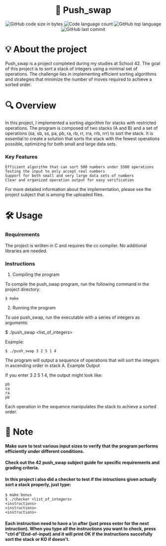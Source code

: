 <h1 align="center"> 
  🔄 Push_swap 
</h1> 

<p align="center"> 
  <img alt="GitHub code size in bytes" src="https://img.shields.io/github/languages/code-size/jose5556/push_swap?color=lightblue" /> 
  <img alt="Code language count" src="https://img.shields.io/github/languages/count/jose5556/push_swap?color=yellow" /> 
  <img alt="GitHub top language" src="https://img.shields.io/github/languages/top/jose5556/push_swap?color=blue" /> 
  <img alt="GitHub last commit" src="https://img.shields.io/github/last-commit/jose5556/push_swap?color=green" /> 
</p>

# 💡 About the project

Push_swap is a project completed during my studies at School 42. 
The goal of this project is to sort a stack of integers using a minimal set of operations. 
The challenge lies in implementing efficient sorting algorithms and strategies that minimize the number of moves required to achieve a sorted order.

# 🔍 Overview

In this project, I implemented a sorting algorithm for stacks with restricted operations. 
The program is composed of two stacks (A and B) and a set of operations 
(sa, sb, ss, pa, pb, ra, rb, rr, rra, rrb, rrr) to sort the stack. 
It is essential to create a solution that sorts the stack with the fewest operations possible, 
optimizing for both small and large data sets.

### Key Features

    Efficient algorithm that can sort 500 numbers under 5500 operations
    Testing the input to only accept real numbers
    Support for both small and very large data sets of numbers
    Clear and organized operation output for easy verification

For more detailed information about the implementation, please see the project subject that is among the uploaded files.

# 🛠️ Usage

### Requirements

The project is written in C and requires the cc compiler. No additional libraries are needed.

### Instructions

1. Compiling the program

To compile the push_swap program, run the following command in the project directory:

```shell
$ make
```

2. Running the program

To use push_swap, run the executable with a series of integers as arguments:

$ ./push_swap <list_of_integers>

Example:

```shell
$ ./push_swap 3 2 5 1 4
```

The program will output a sequence of operations that will sort the integers in ascending order in stack A.
Example Output

If you enter 3 2 5 1 4, the output might look like:

```shell
pb
sa
ra
pb
```

Each operation in the sequence manipulates the stack to achieve a sorted order.

# 📌 Note

<h4> Make sure to test various input sizes to verify that the program performs efficiently under different conditions. </h4> 
<h4> Check out the 42 push_swap subject guide for specific requirements and grading criteria. </h4>
<h4> In this project i also did a checker to test if the intructions given actually sort a stack properly, just type: </h4>

```shell
$ make bonus
$ ./checker <list_of_integers>
<instructions>
<instructions>
<instructions>
```
<h4> 
  Each instruction need to have a \n after (just press enter for the next intruction).
  When you type all the instructions you want to check, press "ctrl d"(End-of-input) and it will print OK
  if the instructions succefully sort the stack or KO if doesn't.
</h4>
